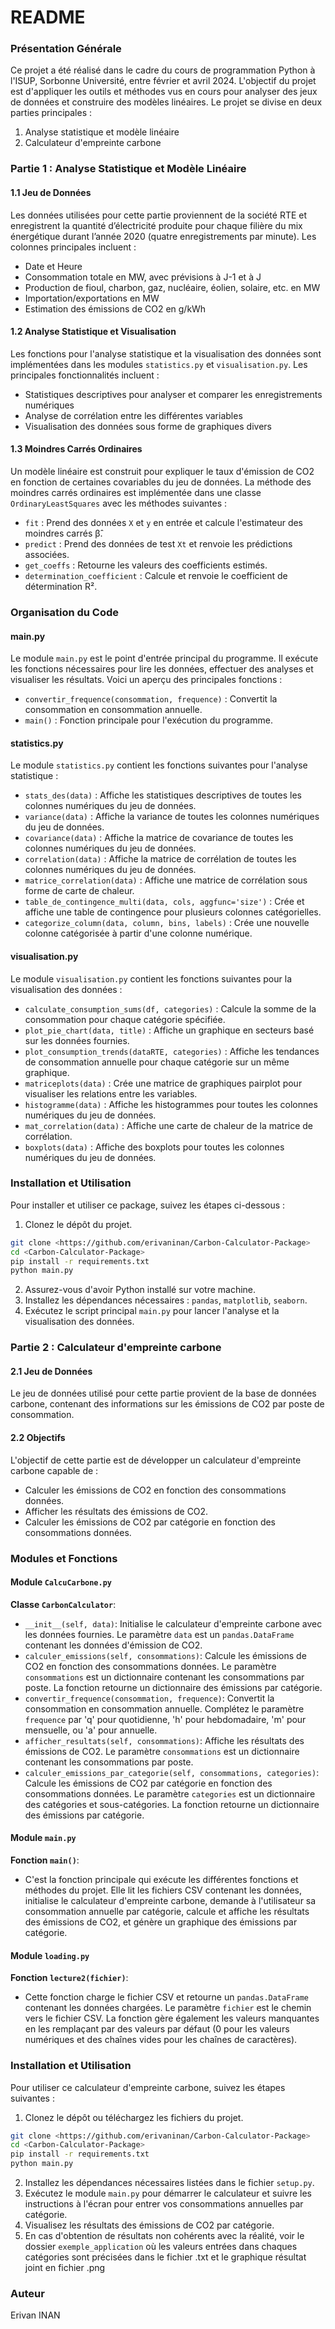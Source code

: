 # README


### Présentation Générale

Ce projet a été réalisé dans le cadre du cours de programmation Python à l'ISUP, Sorbonne Université, entre février et avril 2024. L'objectif du projet est d'appliquer les outils et méthodes vus en cours pour analyser des jeux de données et construire des modèles linéaires. Le projet se divise en deux parties principales :

1. Analyse statistique et modèle linéaire
2. Calculateur d'empreinte carbone

### Partie 1 : Analyse Statistique et Modèle Linéaire

#### 1.1 Jeu de Données

Les données utilisées pour cette partie proviennent de la société RTE et enregistrent la quantité d’électricité produite pour chaque filière du mix énergétique durant l’année 2020 (quatre enregistrements par minute). Les colonnes principales incluent :

- Date et Heure
- Consommation totale en MW, avec prévisions à J-1 et à J
- Production de fioul, charbon, gaz, nucléaire, éolien, solaire, etc. en MW
- Importation/exportations en MW
- Estimation des émissions de CO2 en g/kWh

#### 1.2 Analyse Statistique et Visualisation

Les fonctions pour l'analyse statistique et la visualisation des données sont implémentées dans les modules `statistics.py` et `visualisation.py`. Les principales fonctionnalités incluent :

- Statistiques descriptives pour analyser et comparer les enregistrements numériques
- Analyse de corrélation entre les différentes variables
- Visualisation des données sous forme de graphiques divers

#### 1.3 Moindres Carrés Ordinaires

Un modèle linéaire est construit pour expliquer le taux d'émission de CO2 en fonction de certaines covariables du jeu de données. La méthode des moindres carrés ordinaires est implémentée dans une classe `OrdinaryLeastSquares` avec les méthodes suivantes :

- `fit` : Prend des données `X` et `y` en entrée et calcule l'estimateur des moindres carrés β̂.
- `predict` : Prend des données de test `Xt` et renvoie les prédictions associées.
- `get_coeffs` : Retourne les valeurs des coefficients estimés.
- `determination_coefficient` : Calcule et renvoie le coefficient de détermination R².

### Organisation du Code

#### main.py

Le module `main.py` est le point d'entrée principal du programme. Il exécute les fonctions nécessaires pour lire les données, effectuer des analyses et visualiser les résultats. Voici un aperçu des principales fonctions :

- `convertir_frequence(consommation, frequence)` : Convertit la consommation en consommation annuelle.
- `main()` : Fonction principale pour l'exécution du programme.

#### statistics.py

Le module `statistics.py` contient les fonctions suivantes pour l'analyse statistique :

- `stats_des(data)` : Affiche les statistiques descriptives de toutes les colonnes numériques du jeu de données.
- `variance(data)` : Affiche la variance de toutes les colonnes numériques du jeu de données.
- `covariance(data)` : Affiche la matrice de covariance de toutes les colonnes numériques du jeu de données.
- `correlation(data)` : Affiche la matrice de corrélation de toutes les colonnes numériques du jeu de données.
- `matrice_correlation(data)` : Affiche une matrice de corrélation sous forme de carte de chaleur.
- `table_de_contingence_multi(data, cols, aggfunc='size')` : Crée et affiche une table de contingence pour plusieurs colonnes catégorielles.
- `categorize_column(data, column, bins, labels)` : Crée une nouvelle colonne catégorisée à partir d'une colonne numérique.

#### visualisation.py

Le module `visualisation.py` contient les fonctions suivantes pour la visualisation des données :

- `calculate_consumption_sums(df, categories)` : Calcule la somme de la consommation pour chaque catégorie spécifiée.
- `plot_pie_chart(data, title)` : Affiche un graphique en secteurs basé sur les données fournies.
- `plot_consumption_trends(dataRTE, categories)` : Affiche les tendances de consommation annuelle pour chaque catégorie sur un même graphique.
- `matriceplots(data)` : Crée une matrice de graphiques pairplot pour visualiser les relations entre les variables.
- `histogramme(data)` : Affiche les histogrammes pour toutes les colonnes numériques du jeu de données.
- `mat_correlation(data)` : Affiche une carte de chaleur de la matrice de corrélation.
- `boxplots(data)` : Affiche des boxplots pour toutes les colonnes numériques du jeu de données.

### Installation et Utilisation

Pour installer et utiliser ce package, suivez les étapes ci-dessous :

1. Clonez le dépôt du projet.

```bash
git clone <https://github.com/erivaninan/Carbon-Calculator-Package>
cd <Carbon-Calculator-Package>
pip install -r requirements.txt
python main.py
```

2. Assurez-vous d'avoir Python installé sur votre machine.
3. Installez les dépendances nécessaires : `pandas`, `matplotlib`, `seaborn`.
4. Exécutez le script principal `main.py` pour lancer l'analyse et la visualisation des données.

### Partie 2 : Calculateur d'empreinte carbone

#### 2.1 Jeu de Données

Le jeu de données utilisé pour cette partie provient de la base de données carbone, contenant des informations sur les émissions de CO2 par poste de consommation.

#### 2.2 Objectifs

L'objectif de cette partie est de développer un calculateur d'empreinte carbone capable de :
- Calculer les émissions de CO2 en fonction des consommations données.
- Afficher les résultats des émissions de CO2.
- Calculer les émissions de CO2 par catégorie en fonction des consommations données.

### Modules et Fonctions

#### Module `CalcuCarbone.py`

**Classe `CarbonCalculator`**:
- `__init__(self, data)`: Initialise le calculateur d'empreinte carbone avec les données fournies. Le paramètre `data` est un `pandas.DataFrame` contenant les données d'émission de CO2.
- `calculer_emissions(self, consommations)`: Calcule les émissions de CO2 en fonction des consommations données. Le paramètre `consommations` est un dictionnaire contenant les consommations par poste. La fonction retourne un dictionnaire des émissions par catégorie.
- `convertir_frequence(consommation, frequence)`: Convertit la consommation en consommation annuelle. Complétez le paramètre `frequence` par 'q' pour quotidienne, 'h' pour hebdomadaire, 'm' pour mensuelle, ou 'a' pour annuelle.
- `afficher_resultats(self, consommations)`: Affiche les résultats des émissions de CO2. Le paramètre `consommations` est un dictionnaire contenant les consommations par poste.
- `calculer_emissions_par_categorie(self, consommations, categories)`: Calcule les émissions de CO2 par catégorie en fonction des consommations données. Le paramètre `categories` est un dictionnaire des catégories et sous-catégories. La fonction retourne un dictionnaire des émissions par catégorie.

#### Module `main.py`

**Fonction `main()`**:
- C'est la fonction principale qui exécute les différentes fonctions et méthodes du projet. Elle lit les fichiers CSV contenant les données, initialise le calculateur d'empreinte carbone, demande à l'utilisateur sa consommation annuelle par catégorie, calcule et affiche les résultats des émissions de CO2, et génère un graphique des émissions par catégorie.

#### Module `loading.py`

**Fonction `lecture2(fichier)`**:
- Cette fonction charge le fichier CSV et retourne un `pandas.DataFrame` contenant les données chargées. Le paramètre `fichier` est le chemin vers le fichier CSV. La fonction gère également les valeurs manquantes en les remplaçant par des valeurs par défaut (0 pour les valeurs numériques et des chaînes vides pour les chaînes de caractères).

### Installation et Utilisation

Pour utiliser ce calculateur d'empreinte carbone, suivez les étapes suivantes :

1. Clonez le dépôt ou téléchargez les fichiers du projet.

```bash
git clone <https://github.com/erivaninan/Carbon-Calculator-Package>
cd <Carbon-Calculator-Package>
pip install -r requirements.txt
python main.py
```

2. Installez les dépendances nécessaires listées dans le fichier `setup.py`.
3. Exécutez le module `main.py` pour démarrer le calculateur et suivre les instructions à l'écran pour entrer vos consommations annuelles par catégorie.
4. Visualisez les résultats des émissions de CO2 par catégorie.
5. En cas d'obtention de résultats non cohérents avec la réalité, voir le dossier `exemple_application` où les valeurs entrées dans chaques catégories sont précisées dans le fichier .txt et le graphique résultat joint en fichier .png 

### Auteur

Erivan INAN
